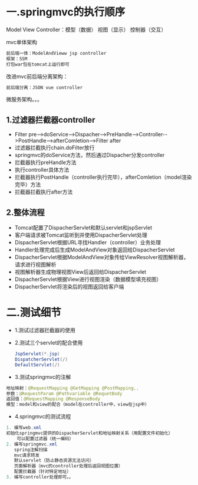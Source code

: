 # 一.springmvc的执行顺序

Model View Controller：模型（数据） 视图（显示） 控制器（交互）

mvc单体架构

```java
前后端一体：ModelAndVieww jsp controller
框架：SSM
打包war包在tomcat上运行即可
```

改进mvc前后端分离架构：

```java
前后端分离：JSON vue controller
```

微服务架构。。。

## 1.过滤器拦截器controller

+ Filter pre-->doService-->Dispacher-->PreHandle-->Controller-->PostHandle-->afterComletion-->Filter after
+ 过滤器拦截执行chain.doFilter放行
+ springmvc的doService方法，然后通过Dispacher分发controller
+ 拦截器执行preHandle方法
+ 执行controller具体方法
+ 拦截器执行PostHandle（controller执行完毕），afterComletion（model渲染完毕）方法
+ 拦截器拦截执行after方法

## 2.整体流程

+ Tomcat配置了DispacherServlet和默认servlet和jspServlet
+ 客户端请求被Tomcat监听到并使用DispacherServlet处理
+ DispacherServlet根据URL寻找Handler（controller）业务处理
+ Handler处理完成后生成ModelAndView对象返回给DispacherServlet
+ DispacherServlet根据ModelAndView对象传给ViewResolver视图解析器，请求进行视图解析
+ 视图解析器生成物理视图View后返回给DispacherServlet
+ DispacherServlet根据View进行视图渲染（数据模型填充视图）
+ DispacherServlet将渲染后的视图返回给客户端

# 二.测试细节

+ 1.测试过滤器拦截器的使用

+ 2.测试三个servlet的配合使用

  ````java
  JspServlet(*.jsp)
  DispatcherServlet(/)
  DefaultServlet(/)
  ````

+ 3.测试springmvc的注解

```java
地址映射：@RequestMapping @GetMapping @PostMapping..
参数：@RequestParam @Pathvariable @RequetBody
返回值：@RequestMapping @ResponseBody 
模型：model和view的配合（model在controller中，view在jsp中）
```

+ 4.springmvc的测试流程

```java
1. 编写web.xml
初始化springmvc提供的DispacherServlet和地址映射关系（用配置文件初始化）
    可以配置过滤器（统一编码）
2. 编写springmvc.xml
   spring注解扫描
   mvc请求转发
   默认servlet（防止静态资源无法访问）
   页面解析器（mvc的controller处理后返回视图位置）
   配置拦截器（针对特定地址）
3. 编写controller处理即可。。
```



